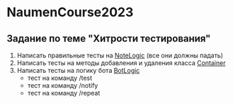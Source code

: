 # NaumenCourse2023
## Задание по теме "Хитрости тестирования"

1. Написать правильные тесты на [NoteLogic](src/main/java/ru/urfu/note/NoteLogic.java) (все они должны падать)
2. Написать тесты на методы добавления и удаления класса [Container](src/main/java/ru/urfu/container/Container.java)
3. Написать тесты на логику бота [BotLogic](src/main/java/ru/urfu/bot/BotLogic.java)
    * тест на команду /test
    * тест на команду /notify
    * тест на команду /repeat

